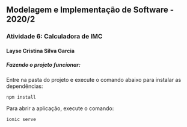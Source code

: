 ## Modelagem e Implementação de Software - 2020/2
### Atividade 6: Calculadora de IMC
#### Layse Cristina Silva Garcia

##### Fazendo o projeto funcionar:
Entre na pasta do projeto e execute o comando abaixo para instalar as dependências:
```
npm install
```
Para abrir a aplicação, execute o comando:
```
ionic serve
```
